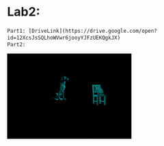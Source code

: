 # Lab2:
    Part1: [DriveLink](https://drive.google.com/open?id=12XcsJsSQLhoWVwr6jooyYJFzUEKQgkJX)
    Part2: 
<img src="images/lab2-part2.png" height="200">
